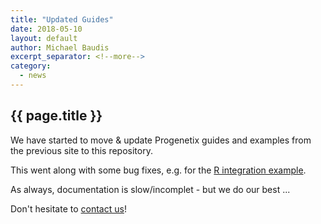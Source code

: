 ```yaml
---
title: "Updated Guides"
date: 2018-05-10
layout: default
author: Michael Baudis
excerpt_separator: <!--more-->
category:
  - news
---
```


## {{ page.title }}


We have started to move & update Progenetix guides and examples from the previous site to this repository. 

<!--more-->

This went along with some bug fixes, e.g. for the [R integration example](/doc/R-integration.html).

As always, documentation is slow/incomplet - but we do our best ...

Don't hesitate to [contact us](mailto:contact@progenetix.org)!

